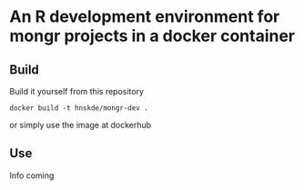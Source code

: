 # An R development environment for mongr projects in a docker container

## Build
Build it yourself from this repository
```
docker build -t hnskde/mongr-dev .
```

or simply use the image at dockerhub

## Use
Info coming
